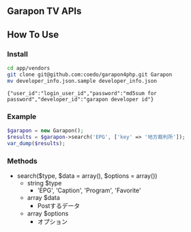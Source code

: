 Garapon TV APIs
---------------

## How To Use

### Install

```sh
cd app/vendors
git clone git@github.com:coedo/garapon4php.git Garapon
mv developer_info.json.sample developer_info.json
```

```
{"user_id":"login_user_id","password":"md5sum for password","developer_id":"garapon developer id"}
```

### Example

```php
$garapon = new Garapon();
$results = $garapon->search('EPG', ['key' => '地方裁判所']);
var_dump($results);
```

### Methods

- search($type, $data = array(), $options = array())
  - string $type
    - 'EPG', 'Caption', 'Program', 'Favorite'
  - array $data
    - Postするデータ
  - array $options
    - オプション
